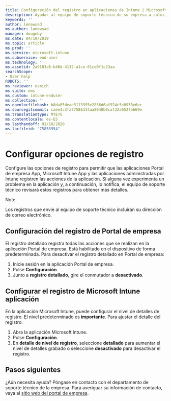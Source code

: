 ```yaml
---
title: Configuración del registro en aplicaciones de Intune | Microsoft Docs
description: Ayudar al equipo de soporte técnico de su empresa a solucionar los problemas del dispositivo mediante el registro detallado
keywords: ''
author: lenewsad
ms.author: lanewsad
manager: dougeby
ms.date: 04/19/2019
ms.topic: article
ms.prod: ''
ms.service: microsoft-intune
ms.subservice: end-user
ms.technology: ''
ms.assetid: 2a9183a6-b40d-4132-a1ce-61ce0f1c23aa
searchScope:
- User help
ROBOTS: ''
ms.reviewer: esmich
ms.suite: ems
ms.custom: intune-enduser
ms.collection: ''
ms.openlocfilehash: b8da85deae3113995e2836d6af924c5e8938e6ec
ms.sourcegitcommit: caee3c3fa77586314aa8040b0caf32a0527b669e
ms.translationtype: MTE75
ms.contentlocale: es-ES
ms.lasthandoff: 01/10/2020
ms.locfileid: "75858954"
---
```

# <a name="configure-logging-settings"></a>Configurar opciones de registro

Configure las opciones de registro para permitir que las aplicaciones Portal de empresa App, Microsoft Intune App y las aplicaciones administradas por Intune registren las acciones de la aplicación. Si alguna vez experimenta un problema en la aplicación y, a continuación, lo notifica, el equipo de soporte técnico revisará estos registros para obtener más detalles. 

> [!NOTE]
> Los registros que envíe al equipo de soporte técnico incluirán su dirección de correo electrónico.  

## <a name="configure-company-portal-logging"></a>Configuración del registro de Portal de empresa
El registro detallado registra todas las acciones que se realizan en la aplicación Portal de empresa. Está habilitado en el dispositivo de forma predeterminada. Para desactivar el registro detallado en Portal de empresa:  

1. Inicie sesión en la aplicación Portal de empresa.
2. Pulse **Configuración**.
3. Junto a **registro detallado**, gire el conmutador a **desactivado**.

## <a name="configure-microsoft-intune-app-logging"></a>Configurar el registro de Microsoft Intune aplicación
En la aplicación Microsoft Intune, puede configurar el nivel de detalles de registro. El nivel predeterminado es **importante**. Para ajustar el detalle del registro:  

1. Abra la aplicación Microsoft Intune.  
2. Pulse **Configuración**.  
3. En **detalle de nivel de registro**, seleccione **detallado** para aumentar el nivel de detalles grabado o seleccione **desactivado** para desactivar el registro.  

## <a name="next-steps"></a>Pasos siguientes  

¿Aún necesita ayuda? Póngase en contacto con el departamento de soporte técnico de la empresa. Para averiguar su información de contacto, vaya al [sitio web del portal de empresa](https://go.microsoft.com/fwlink/?linkid=2010980).  
